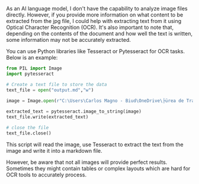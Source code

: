 ﻿As an AI language model, I don't have the capability to analyze image files directly. However, if you provide more information on what content to be extracted from the jpg file, I could help with extracting text from it using Optical Character Recognition (OCR). It's also important to note that, depending on the contents of the document and how well the text is written, some information may not be accurately extracted.

You can use Python libraries like Tesseract or Pytesseract for OCR tasks. Below is an example:

```python
from PIL import Image 
import pytesseract 

# Create a text file to store the data
text_file = open("output.md","w")
 
image = Image.open(r"C:\Users\Carlos Magno - Biud\OneDrive\├ürea de Trabalho\OLLAMA-LAB\comprovante.jpg")

extracted_text = pytesseract.image_to_string(image)
text_file.write(extracted_text)

# close the file
text_file.close()
```
This script will read the image, use Tesseract to extract the text from the image and write it into a markdown file.

However, be aware that not all images will provide perfect results. Sometimes they might contain tables or complex layouts which are hard for OCR tools to accurately process.


